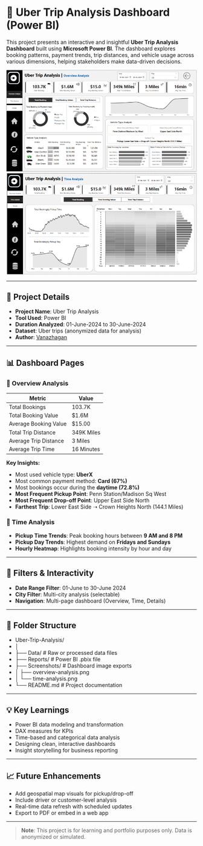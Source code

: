 
# 🚗 Uber Trip Analysis Dashboard (Power BI)

This project presents an interactive and insightful **Uber Trip Analysis Dashboard** built using **Microsoft Power BI**. The dashboard explores booking patterns, payment trends, trip distances, and vehicle usage across various dimensions, helping stakeholders make data-driven decisions.

![overview-analysis 1](https://github.com/Vanazhagan/Uber-Trip-Analysis/blob/main/overview-analysis.png.png)  
![time-analysis 2](https://github.com/Vanazhagan/Uber-Trip-Analysis/blob/main/time-analysis.png.png)

---
## 📁 Project Details

- **Project Name**: Uber Trip Analysis
- **Tool Used**: Power BI
- **Duration Analyzed**: 01-June-2024 to 30-June-2024
- **Dataset**: Uber trips (anonymized data for analysis)
- **Author**: [Vanazhagan](#contact)

---

## 📊 Dashboard Pages

### 🔹 Overview Analysis

| Metric                 | Value       |
|------------------------|-------------|
| Total Bookings         | 103.7K      |
| Total Booking Value    | $1.6M       |
| Average Booking Value  | $15.00      |
| Total Trip Distance    | 349K Miles  |
| Average Trip Distance  | 3 Miles     |
| Average Trip Time      | 16 Minutes  |

**Key Insights:**
- Most used vehicle type: **UberX**
- Most common payment method: **Card (67%)**
- Most bookings occur during the **daytime (72.8%)**
- **Most Frequent Pickup Point**: Penn Station/Madison Sq West  
- **Most Frequent Drop-off Point**: Upper East Side North  
- **Farthest Trip**: Lower East Side ➝ Crown Heights North (144.1 Miles)

### 🔹 Time Analysis

- **Pickup Time Trends**: Peak booking hours between **9 AM and 8 PM**
- **Pickup Day Trends**: Highest demand on **Fridays and Sundays**
- **Hourly Heatmap**: Highlights booking intensity by hour and day

---

## 📌 Filters & Interactivity

- **Date Range Filter**: 01-June to 30-June 2024
- **City Filter**: Multi-city analysis (selectable)
- **Navigation**: Multi-page dashboard (Overview, Time, Details)

---

## 📂 Folder Structure

- Uber-Trip-Analysis/
- │
- ├── Data/ # Raw or processed data files
- ├── Reports/ # Power BI .pbix file
- ├── Screenshots/ # Dashboard image exports
- │ ├── overview-analysis.png
- │ └── time-analysis.png
- └── README.md # Project documentation


---

## 💡 Key Learnings

- Power BI data modeling and transformation
- DAX measures for KPIs
- Time-based and categorical data analysis
- Designing clean, interactive dashboards
- Insight storytelling for business reporting

---

## 📈 Future Enhancements

- Add geospatial map visuals for pickup/drop-off
- Include driver or customer-level analysis
- Real-time data refresh with scheduled updates
- Export to PDF or embed in a web app

---

> **Note**: This project is for learning and portfolio purposes only. Data is anonymized or simulated.
